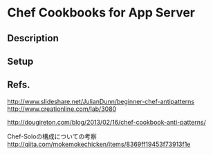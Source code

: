 # Chef Cookbooks for App Server

## Description

## Setup

## Refs.

http://www.slideshare.net/JulianDunn/beginner-chef-antipatterns
http://www.creationline.com/lab/3080

http://dougireton.com/blog/2013/02/16/chef-cookbook-anti-patterns/

Chef-Soloの構成についての考察
http://qiita.com/mokemokechicken/items/8369ff19453f73913f1e

